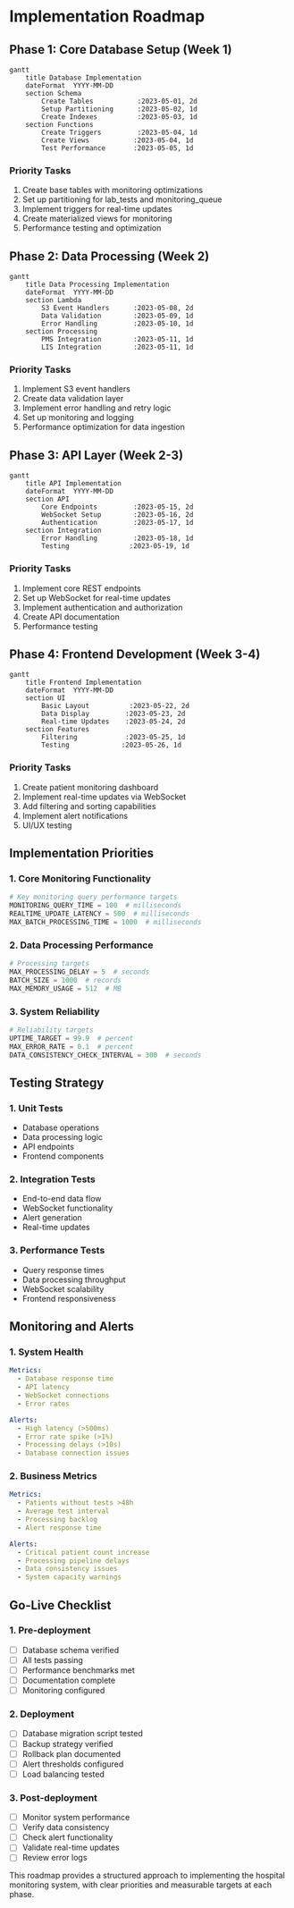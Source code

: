 # Implementation Roadmap

## Phase 1: Core Database Setup (Week 1)

```mermaid
gantt
    title Database Implementation
    dateFormat  YYYY-MM-DD
    section Schema
        Create Tables           :2023-05-01, 2d
        Setup Partitioning      :2023-05-02, 1d
        Create Indexes          :2023-05-03, 1d
    section Functions
        Create Triggers         :2023-05-04, 1d
        Create Views           :2023-05-04, 1d
        Test Performance       :2023-05-05, 1d
```

### Priority Tasks
1. Create base tables with monitoring optimizations
2. Set up partitioning for lab_tests and monitoring_queue
3. Implement triggers for real-time updates
4. Create materialized views for monitoring
5. Performance testing and optimization

## Phase 2: Data Processing (Week 2)

```mermaid
gantt
    title Data Processing Implementation
    dateFormat  YYYY-MM-DD
    section Lambda
        S3 Event Handlers      :2023-05-08, 2d
        Data Validation        :2023-05-09, 1d
        Error Handling         :2023-05-10, 1d
    section Processing
        PMS Integration        :2023-05-11, 1d
        LIS Integration        :2023-05-11, 1d
```

### Priority Tasks
1. Implement S3 event handlers
2. Create data validation layer
3. Implement error handling and retry logic
4. Set up monitoring and logging
5. Performance optimization for data ingestion

## Phase 3: API Layer (Week 2-3)

```mermaid
gantt
    title API Implementation
    dateFormat  YYYY-MM-DD
    section API
        Core Endpoints         :2023-05-15, 2d
        WebSocket Setup        :2023-05-16, 2d
        Authentication         :2023-05-17, 1d
    section Integration
        Error Handling         :2023-05-18, 1d
        Testing               :2023-05-19, 1d
```

### Priority Tasks
1. Implement core REST endpoints
2. Set up WebSocket for real-time updates
3. Implement authentication and authorization
4. Create API documentation
5. Performance testing

## Phase 4: Frontend Development (Week 3-4)

```mermaid
gantt
    title Frontend Implementation
    dateFormat  YYYY-MM-DD
    section UI
        Basic Layout          :2023-05-22, 2d
        Data Display         :2023-05-23, 2d
        Real-time Updates    :2023-05-24, 2d
    section Features
        Filtering            :2023-05-25, 1d
        Testing             :2023-05-26, 1d
```

### Priority Tasks
1. Create patient monitoring dashboard
2. Implement real-time updates via WebSocket
3. Add filtering and sorting capabilities
4. Implement alert notifications
5. UI/UX testing

## Implementation Priorities

### 1. Core Monitoring Functionality
```python
# Key monitoring query performance targets
MONITORING_QUERY_TIME = 100  # milliseconds
REALTIME_UPDATE_LATENCY = 500  # milliseconds
MAX_BATCH_PROCESSING_TIME = 1000  # milliseconds
```

### 2. Data Processing Performance
```python
# Processing targets
MAX_PROCESSING_DELAY = 5  # seconds
BATCH_SIZE = 1000  # records
MAX_MEMORY_USAGE = 512  # MB
```

### 3. System Reliability
```python
# Reliability targets
UPTIME_TARGET = 99.9  # percent
MAX_ERROR_RATE = 0.1  # percent
DATA_CONSISTENCY_CHECK_INTERVAL = 300  # seconds
```

## Testing Strategy

### 1. Unit Tests
- Database operations
- Data processing logic
- API endpoints
- Frontend components

### 2. Integration Tests
- End-to-end data flow
- WebSocket functionality
- Alert generation
- Real-time updates

### 3. Performance Tests
- Query response times
- Data processing throughput
- WebSocket scalability
- Frontend responsiveness

## Monitoring and Alerts

### 1. System Health
```yaml
Metrics:
  - Database response time
  - API latency
  - WebSocket connections
  - Error rates

Alerts:
  - High latency (>500ms)
  - Error rate spike (>1%)
  - Processing delays (>10s)
  - Database connection issues
```

### 2. Business Metrics
```yaml
Metrics:
  - Patients without tests >48h
  - Average test interval
  - Processing backlog
  - Alert response time

Alerts:
  - Critical patient count increase
  - Processing pipeline delays
  - Data consistency issues
  - System capacity warnings
```

## Go-Live Checklist

### 1. Pre-deployment
- [ ] Database schema verified
- [ ] All tests passing
- [ ] Performance benchmarks met
- [ ] Documentation complete
- [ ] Monitoring configured

### 2. Deployment
- [ ] Database migration script tested
- [ ] Backup strategy verified
- [ ] Rollback plan documented
- [ ] Alert thresholds configured
- [ ] Load balancing tested

### 3. Post-deployment
- [ ] Monitor system performance
- [ ] Verify data consistency
- [ ] Check alert functionality
- [ ] Validate real-time updates
- [ ] Review error logs

This roadmap provides a structured approach to implementing the hospital monitoring system, with clear priorities and measurable targets at each phase.